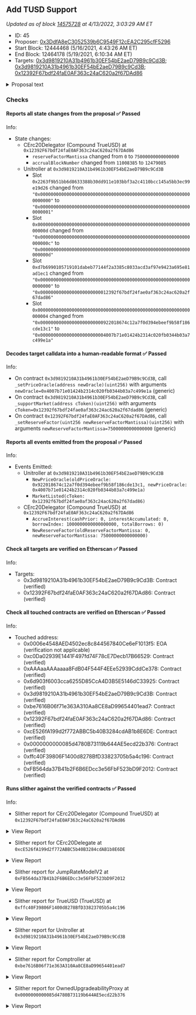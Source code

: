 ## Add TUSD Support

_Updated as of block [14575728](https://etherscan.io/block/14575728) at 4/13/2022, 3:03:29 AM ET_

- ID: 45
- Proposer: [0x3DdfA8eC3052539b6C9549F12cEA2C295cfF5296](https://etherscan.io/address/0x3DdfA8eC3052539b6C9549F12cEA2C295cfF5296)
- Start Block: 12444468 (5/16/2021, 4:43:26 AM ET)
- End Block: 12464178 (5/19/2021, 6:10:34 AM ET)
- Targets: [0x3d9819210A31b4961b30EF54bE2aeD79B9c9Cd3B](https://etherscan.io/address/0x3d9819210A31b4961b30EF54bE2aeD79B9c9Cd3B#code); [0x3d9819210A31b4961b30EF54bE2aeD79B9c9Cd3B](https://etherscan.io/address/0x3d9819210A31b4961b30EF54bE2aeD79B9c9Cd3B#code); [0x12392F67bdf24faE0AF363c24aC620a2f67DAd86](https://etherscan.io/address/0x12392F67bdf24faE0AF363c24aC620a2f67DAd86#code)

<details>
  <summary>Proposal text</summary>

> # Add TUSD Support
> This proposal adds [TrueUSD](https://etherscan.io/token/0x0000000000085d4780B73119b644AE5ecd22b376) as a supported asset.  
>  
> TUSD is a 1:1 US dollar backed stablecoin. TUSD is the only stablecoin that has [real-time, 24/7 attestations](https://real-time-attest.trustexplorer.io/trusttoken) from Armanino, a top US accounting firm, providing assurance that the token is fully collateralized by US Dollars. 
>  
> ## Market Parameters 
> This proposal sets TUSD with a collateral factor of 0%, reserve factor of 7.5%, and unlimited borrow cap. These parameters follow the values set by USDT, with 0% collateral factor. The collateral factor can be proposed to be higher with a future proposal. 
>  
>  This proposal updates the Compound price feed to peg TUSD to $1, similarly to USDC. By using a peg, weakness in the underlying asset will not change collateral requirements for users borrowing TUSD.
>  
> [The interest rate model](https://etherscan.io/address/0xfb564da37b41b2f6b6edcc3e56fbf523bd9f2012) for TrueUSD relies on the same model as cUSDT and cDAI, JumpRateModelV2. 
>  
> ## Contracts 
> cTUSD is an upgradeable cToken contract that has been modified to accommodate potential transfer fees in the underlying token. 
>  
> The cToken contract has been reviewed by OpenZeppelin and the Compound team. The cTUSD contract has been reviewed by the TrustToken and Ethworks teams. 
>  
> The case for why TUSD benefits compound has been discussed by the [compound community here](https://www.comp.xyz/t/trueusd-listing-proposal-stay-tuned/1490)
</details>

### Checks
#### Reports all state changes from the proposal ✅ Passed
  




Info:
- State changes:
    - CErc20Delegator (Compound TrueUSD) at `0x12392F67bdf24faE0AF363c24aC620a2f67DAd86`
        - `reserveFactorMantissa` changed from `0` to `75000000000000000`
        - `accrualBlockNumber` changed from `11008385` to `12479085`
    - Unitroller at `0x3d9819210A31b4961b30EF54bE2aeD79B9c9Cd3B`
        - Slot `0x2263f9b51bb6d8633388b30dd911e103bbf3a2c4110bcc145a5bb3ec99e19d26` changed from `"0x0000000000000000000000000000000000000000000000000000000000000000"` to `"0x0000000000000000000000000000000000000000000000000000000000000001"`
        - Slot `0x000000000000000000000000000000000000000000000000000000000000000d` changed from `"0x000000000000000000000000000000000000000000000000000000000000000c"` to `"0x000000000000000000000000000000000000000000000000000000000000000d"`
        - Slot `0xd7b6990105719101dabeb77144f2a3385c8033acd3af97e9423a695e81ad1ec1` changed from `"0x0000000000000000000000000000000000000000000000000000000000000000"` to `"0x00000000000000000000000012392f67bdf24fae0af363c24ac620a2f67dad86"`
        - Slot `0x0000000000000000000000000000000000000000000000000000000000000004` changed from `"0x000000000000000000000000922018674c12a7f0d394ebeef9b58f186cde13c1"` to `"0x0000000000000000000000004007b71e01424b2314c020fb0344b03a7c499e1a"`

#### Decodes target calldata into a human-readable format ✅ Passed
  




Info:
- On contract `0x3d9819210A31b4961b30EF54bE2aeD79B9c9Cd3B`, call `_setPriceOracle(address newOracle)(uint256)` with arguments `newOracle=0x4007b71e01424b2314c020fb0344b03a7c499e1a` (generic)
- On contract `0x3d9819210A31b4961b30EF54bE2aeD79B9c9Cd3B`, call `_supportMarket(address cToken)(uint256)` with arguments `cToken=0x12392f67bdf24fae0af363c24ac620a2f67dad86` (generic)
- On contract `0x12392F67bdf24faE0AF363c24aC620a2f67DAd86`, call `_setReserveFactor(uint256 newReserveFactorMantissa)(uint256)` with arguments `newReserveFactorMantissa=75000000000000000` (generic)

#### Reports all events emitted from the proposal ✅ Passed
  




Info:
- Events Emitted:
    - Unitroller at `0x3d9819210A31b4961b30EF54bE2aeD79B9c9Cd3B`
        - `NewPriceOracle(oldPriceOracle: 0x922018674c12a7f0d394ebeef9b58f186cde13c1, newPriceOracle: 0x4007b71e01424b2314c020fb0344b03a7c499e1a)`
        - `MarketListed(cToken: 0x12392f67bdf24fae0af363c24ac620a2f67dad86)`
    - CErc20Delegator (Compound TrueUSD) at `0x12392F67bdf24faE0AF363c24aC620a2f67DAd86`
        - `AccrueInterest(cashPrior: 0, interestAccumulated: 0, borrowIndex: 1000000000000000000, totalBorrows: 0)`
        - `NewReserveFactor(oldReserveFactorMantissa: 0, newReserveFactorMantissa: 75000000000000000)`

#### Check all targets are verified on Etherscan ✅ Passed
  




Info:
- Targets:
    - 0x3d9819210A31b4961b30EF54bE2aeD79B9c9Cd3B: Contract (verified)
    - 0x12392F67bdf24faE0AF363c24aC620a2f67DAd86: Contract (verified)

#### Check all touched contracts are verified on Etherscan ✅ Passed
  




Info:
- Touched address:
    - 0x0006e4548AED4502ec8c844567840Ce6eF1013f5: EOA (verification not applicable)
    - 0xc0Da02939E1441F497fd74F78cE7Decb17B66529: Contract (verified)
    - 0xAAAaaAAAaaaa8FdB04F544F4EEe52939CddCe378: Contract (verified)
    - 0x6d903f6003cca6255D85CcA4D3B5E5146dC33925: Contract (verified)
    - 0x3d9819210A31b4961b30EF54bE2aeD79B9c9Cd3B: Contract (verified)
    - 0xbe7616B06f71e363A310Aa8CE8aD99654401ead7: Contract (verified)
    - 0x12392F67bdf24faE0AF363c24aC620a2f67DAd86: Contract (verified)
    - 0xcE526fA199d2f772ABBC5b40B3284cdAB1b8E6DE: Contract (verified)
    - 0x0000000000085d4780B73119b644AE5ecd22b376: Contract (verified)
    - 0xffc40F39806F1400d8278BfD33823705b5a4c196: Contract (verified)
    - 0xFB564da37B41b2F6B6EDcc3e56FbF523bD9F2012: Contract (verified)

#### Runs slither against the verified contracts ✅ Passed
  




Info:
- Slither report for CErc20Delegator (Compound TrueUSD) at `0x12392F67bdf24faE0AF363c24aC620a2f67DAd86`

<details>
<summary>View Report</summary>

```
[91m
CErc20Delegator.delegateTo(address,bytes) (contracts/CErc20Delegator.sol#411-419) uses delegatecall to a input-controlled function id
	- (success,returnData) = callee.delegatecall(data) (contracts/CErc20Delegator.sol#412)
CErc20Delegator.fallback() (contracts/CErc20Delegator.sol#452-466) uses delegatecall to a input-controlled function id
	- (success) = implementation.delegatecall(msg.data) (contracts/CErc20Delegator.sol#456)
Reference: https://github.com/crytic/slither/wiki/Detector-Documentation#controlled-delegatecall[0m
[93m
Reentrancy in CErc20Delegator._setImplementation(address,bool,bytes) (contracts/CErc20Delegator.sol#60-73):
	External calls:
	- delegateToImplementation(abi.encodeWithSignature(_resignImplementation())) (contracts/CErc20Delegator.sol#64)
		- (success,returnData) = callee.delegatecall(data) (contracts/CErc20Delegator.sol#412)
	State variables written after the call(s):
	- implementation = implementation_ (contracts/CErc20Delegator.sol#68)
Reentrancy in CErc20Delegator.constructor(address,ComptrollerInterface,InterestRateModel,uint256,string,string,uint8,address,address,bytes) (contracts/CErc20Delegator.sol#24-52):
	External calls:
	- delegateTo(implementation_,abi.encodeWithSignature(initialize(address,address,address,uint256,string,string,uint8),underlying_,comptroller_,interestRateModel_,initialExchangeRateMantissa_,name_,symbol_,decimals_)) (contracts/CErc20Delegator.sol#38-45)
		- (success,returnData) = callee.delegatecall(data) (contracts/CErc20Delegator.sol#412)
	- _setImplementation(implementation_,false,becomeImplementationData) (contracts/CErc20Delegator.sol#48)
		- (success,returnData) = callee.delegatecall(data) (contracts/CErc20Delegator.sol#412)
	State variables written after the call(s):
	- admin = admin_ (contracts/CErc20Delegator.sol#51)
Reference: https://github.com/crytic/slither/wiki/Detector-Documentation#reentrancy-vulnerabilities-1[0m
[92m
CErc20Delegator.constructor(address,ComptrollerInterface,InterestRateModel,uint256,string,string,uint8,address,address,bytes).admin_ (contracts/CErc20Delegator.sol#31) lacks a zero-check on :
		- admin = admin_ (contracts/CErc20Delegator.sol#51)
CErc20Delegator._setImplementation(address,bool,bytes).implementation_ (contracts/CErc20Delegator.sol#60) lacks a zero-check on :
		- implementation = implementation_ (contracts/CErc20Delegator.sol#68)
Reference: https://github.com/crytic/slither/wiki/Detector-Documentation#missing-zero-address-validation[0m
[92m
Reentrancy in CErc20Delegator._setImplementation(address,bool,bytes) (contracts/CErc20Delegator.sol#60-73):
	External calls:
	- delegateToImplementation(abi.encodeWithSignature(_resignImplementation())) (contracts/CErc20Delegator.sol#64)
		- (success,returnData) = callee.delegatecall(data) (contracts/CErc20Delegator.sol#412)
	- delegateToImplementation(abi.encodeWithSignature(_becomeImplementation(bytes),becomeImplementationData)) (contracts/CErc20Delegator.sol#70)
		- (success,returnData) = callee.delegatecall(data) (contracts/CErc20Delegator.sol#412)
	Event emitted after the call(s):
	- NewImplementation(oldImplementation,implementation) (contracts/CErc20Delegator.sol#72)
Reentrancy in CErc20Delegator.constructor(address,ComptrollerInterface,InterestRateModel,uint256,string,string,uint8,address,address,bytes) (contracts/CErc20Delegator.sol#24-52):
	External calls:
	- delegateTo(implementation_,abi.encodeWithSignature(initialize(address,address,address,uint256,string,string,uint8),underlying_,comptroller_,interestRateModel_,initialExchangeRateMantissa_,name_,symbol_,decimals_)) (contracts/CErc20Delegator.sol#38-45)
		- (success,returnData) = callee.delegatecall(data) (contracts/CErc20Delegator.sol#412)
	- _setImplementation(implementation_,false,becomeImplementationData) (contracts/CErc20Delegator.sol#48)
		- (success,returnData) = callee.delegatecall(data) (contracts/CErc20Delegator.sol#412)
	Event emitted after the call(s):
	- NewImplementation(oldImplementation,implementation) (contracts/CErc20Delegator.sol#72)
		- _setImplementation(implementation_,false,becomeImplementationData) (contracts/CErc20Delegator.sol#48)
Reference: https://github.com/crytic/slither/wiki/Detector-Documentation#reentrancy-vulnerabilities-3[0m
[92m
CErc20Delegator.delegateTo(address,bytes) (contracts/CErc20Delegator.sol#411-419) uses assembly
	- INLINE ASM (contracts/CErc20Delegator.sol#413-417)
CErc20Delegator.delegateToViewImplementation(bytes) (contracts/CErc20Delegator.sol#438-446) uses assembly
	- INLINE ASM (contracts/CErc20Delegator.sol#440-444)
CErc20Delegator.fallback() (contracts/CErc20Delegator.sol#452-466) uses assembly
	- INLINE ASM (contracts/CErc20Delegator.sol#458-465)
Reference: https://github.com/crytic/slither/wiki/Detector-Documentation#assembly-usage[0m
[92m
Low level call in CErc20Delegator.delegateTo(address,bytes) (contracts/CErc20Delegator.sol#411-419):
	- (success,returnData) = callee.delegatecall(data) (contracts/CErc20Delegator.sol#412)
Low level call in CErc20Delegator.delegateToViewImplementation(bytes) (contracts/CErc20Delegator.sol#438-446):
	- (success,returnData) = address(this).staticcall(abi.encodeWithSignature(delegateToImplementation(bytes),data)) (contracts/CErc20Delegator.sol#439)
Low level call in CErc20Delegator.fallback() (contracts/CErc20Delegator.sol#452-466):
	- (success) = implementation.delegatecall(msg.data) (contracts/CErc20Delegator.sol#456)
Reference: https://github.com/crytic/slither/wiki/Detector-Documentation#low-level-calls[0m
[92m
Function CErc20Delegator._setImplementation(address,bool,bytes) (contracts/CErc20Delegator.sol#60-73) is not in mixedCase
Function CErc20Delegator._setPendingAdmin(address) (contracts/CErc20Delegator.sol#338-341) is not in mixedCase
Function CErc20Delegator._setComptroller(ComptrollerInterface) (contracts/CErc20Delegator.sol#348-351) is not in mixedCase
Function CErc20Delegator._setReserveFactor(uint256) (contracts/CErc20Delegator.sol#358-361) is not in mixedCase
Function CErc20Delegator._acceptAdmin() (contracts/CErc20Delegator.sol#368-371) is not in mixedCase
Function CErc20Delegator._addReserves(uint256) (contracts/CErc20Delegator.sol#378-381) is not in mixedCase
Function CErc20Delegator._reduceReserves(uint256) (contracts/CErc20Delegator.sol#388-391) is not in mixedCase
Function CErc20Delegator._setInterestRateModel(InterestRateModel) (contracts/CErc20Delegator.sol#399-402) is not in mixedCase
Variable CTokenStorage._notEntered (contracts/CTokenInterfaces.sol#10) is not in mixedCase
Constant CTokenStorage.borrowRateMaxMantissa (contracts/CTokenInterfaces.sol#31) is not in UPPER_CASE_WITH_UNDERSCORES
Constant CTokenStorage.reserveFactorMaxMantissa (contracts/CTokenInterfaces.sol#36) is not in UPPER_CASE_WITH_UNDERSCORES
Function CTokenInterface._setPendingAdmin(address) (contracts/CTokenInterfaces.sol#235) is not in mixedCase
Function CTokenInterface._acceptAdmin() (contracts/CTokenInterfaces.sol#236) is not in mixedCase
Function CTokenInterface._setComptroller(ComptrollerInterface) (contracts/CTokenInterfaces.sol#237) is not in mixedCase
Function CTokenInterface._setReserveFactor(uint256) (contracts/CTokenInterfaces.sol#238) is not in mixedCase
Function CTokenInterface._reduceReserves(uint256) (contracts/CTokenInterfaces.sol#239) is not in mixedCase
Function CTokenInterface._setInterestRateModel(InterestRateModel) (contracts/CTokenInterfaces.sol#240) is not in mixedCase
Constant CTokenInterface.isCToken (contracts/CTokenInterfaces.sol#123) is not in UPPER_CASE_WITH_UNDERSCORES
Function CErc20Interface._addReserves(uint256) (contracts/CTokenInterfaces.sol#265) is not in mixedCase
Function CDelegatorInterface._setImplementation(address,bool,bytes) (contracts/CTokenInterfaces.sol#287) is not in mixedCase
Function CDelegateInterface._becomeImplementation(bytes) (contracts/CTokenInterfaces.sol#296) is not in mixedCase
Function CDelegateInterface._resignImplementation() (contracts/CTokenInterfaces.sol#301) is not in mixedCase
Constant ComptrollerInterface.isComptroller (contracts/ComptrollerInterface.sol#5) is not in UPPER_CASE_WITH_UNDERSCORES
Constant InterestRateModel.isInterestRateModel (contracts/InterestRateModel.sol#9) is not in UPPER_CASE_WITH_UNDERSCORES
Reference: https://github.com/crytic/slither/wiki/Detector-Documentation#conformance-to-solidity-naming-conventions[0m
[92m
CTokenStorage._notEntered (contracts/CTokenInterfaces.sol#10) is never used in CErc20Delegator (contracts/CErc20Delegator.sol#10-467)
CTokenStorage.borrowRateMaxMantissa (contracts/CTokenInterfaces.sol#31) is never used in CErc20Delegator (contracts/CErc20Delegator.sol#10-467)
CTokenStorage.reserveFactorMaxMantissa (contracts/CTokenInterfaces.sol#36) is never used in CErc20Delegator (contracts/CErc20Delegator.sol#10-467)
CTokenStorage.initialExchangeRateMantissa (contracts/CTokenInterfaces.sol#61) is never used in CErc20Delegator (contracts/CErc20Delegator.sol#10-467)
CTokenStorage.accountTokens (contracts/CTokenInterfaces.sol#96) is never used in CErc20Delegator (contracts/CErc20Delegator.sol#10-467)
CTokenStorage.transferAllowances (contracts/CTokenInterfaces.sol#101) is never used in CErc20Delegator (contracts/CErc20Delegator.sol#10-467)
CTokenStorage.accountBorrows (contracts/CTokenInterfaces.sol#116) is never used in CErc20Delegator (contracts/CErc20Delegator.sol#10-467)
Reference: https://github.com/crytic/slither/wiki/Detector-Documentation#unused-state-variable[0m
[92m
CErc20Storage.underlying (contracts/CTokenInterfaces.sol#247) should be constant
CTokenStorage._notEntered (contracts/CTokenInterfaces.sol#10) should be constant
CTokenStorage.accrualBlockNumber (contracts/CTokenInterfaces.sol#71) should be constant
CTokenStorage.borrowIndex (contracts/CTokenInterfaces.sol#76) should be constant
CTokenStorage.decimals (contracts/CTokenInterfaces.sol#25) should be constant
CTokenStorage.initialExchangeRateMantissa (contracts/CTokenInterfaces.sol#61) should be constant
CTokenStorage.name (contracts/CTokenInterfaces.sol#15) should be constant
CTokenStorage.pendingAdmin (contracts/CTokenInterfaces.sol#46) should be constant
CTokenStorage.reserveFactorMantissa (contracts/CTokenInterfaces.sol#66) should be constant
CTokenStorage.symbol (contracts/CTokenInterfaces.sol#20) should be constant
CTokenStorage.totalBorrows (contracts/CTokenInterfaces.sol#81) should be constant
CTokenStorage.totalReserves (contracts/CTokenInterfaces.sol#86) should be constant
CTokenStorage.totalSupply (contracts/CTokenInterfaces.sol#91) should be constant
Reference: https://github.com/crytic/slither/wiki/Detector-Documentation#state-variables-that-could-be-declared-constant[0m
[92m
borrowBalanceStored(address) should be declared external:
	- CErc20Delegator.borrowBalanceStored(address) (contracts/CErc20Delegator.sol#273-276)
	- CTokenInterface.borrowBalanceStored(address) (contracts/CTokenInterfaces.sol#225)
exchangeRateCurrent() should be declared external:
	- CErc20Delegator.exchangeRateCurrent() (contracts/CErc20Delegator.sol#282-285)
	- CTokenInterface.exchangeRateCurrent() (contracts/CTokenInterfaces.sol#226)
exchangeRateStored() should be declared external:
	- CErc20Delegator.exchangeRateStored() (contracts/CErc20Delegator.sol#292-295)
	- CTokenInterface.exchangeRateStored() (contracts/CTokenInterfaces.sol#227)
accrueInterest() should be declared external:
	- CErc20Delegator.accrueInterest() (contracts/CErc20Delegator.sol#311-314)
	- CTokenInterface.accrueInterest() (contracts/CTokenInterfaces.sol#229)
_setComptroller(ComptrollerInterface) should be declared external:
	- CErc20Delegator._setComptroller(ComptrollerInterface) (contracts/CErc20Delegator.sol#348-351)
	- CTokenInterface._setComptroller(ComptrollerInterface) (contracts/CTokenInterfaces.sol#237)
_setInterestRateModel(InterestRateModel) should be declared external:
	- CErc20Delegator._setInterestRateModel(InterestRateModel) (contracts/CErc20Delegator.sol#399-402)
	- CTokenInterface._setInterestRateModel(InterestRateModel) (contracts/CTokenInterfaces.sol#240)
_becomeImplementation(bytes) should be declared external:
	- CDelegateInterface._becomeImplementation(bytes) (contracts/CTokenInterfaces.sol#296)
_resignImplementation() should be declared external:
	- CDelegateInterface._resignImplementation() (contracts/CTokenInterfaces.sol#301)
Reference: https://github.com/crytic/slither/wiki/Detector-Documentation#public-function-that-could-be-declared-external[0m
0x12392F67bdf24faE0AF363c24aC620a2f67DAd86 analyzed (10 contracts with 77 detectors), 66 result(s) found
```

</details>


- Slither report for CErc20Delegate at `0xcE526fA199d2f772ABBC5b40B3284cdAB1b8E6DE`

<details>
<summary>View Report</summary>

```
Contract has no public source code
Traceback (most recent call last):
  File "/opt/hostedtoolcache/Python/3.10.4/x64/lib/python3.10/site-packages/slither/__main__.py", line 743, in main_impl
    ) = process_all(filename, args, detector_classes, printer_classes)
  File "/opt/hostedtoolcache/Python/3.10.4/x64/lib/python3.10/site-packages/slither/__main__.py", line 73, in process_all
    compilations = compile_all(target, **vars(args))
  File "/opt/hostedtoolcache/Python/3.10.4/x64/lib/python3.10/site-packages/crytic_compile/crytic_compile.py", line 637, in compile_all
    compilations.append(CryticCompile(target, **kwargs))
  File "/opt/hostedtoolcache/Python/3.10.4/x64/lib/python3.10/site-packages/crytic_compile/crytic_compile.py", line 117, in __init__
    self._compile(**kwargs)
  File "/opt/hostedtoolcache/Python/3.10.4/x64/lib/python3.10/site-packages/crytic_compile/crytic_compile.py", line 548, in _compile
    self._platform.compile(self, **kwargs)
  File "/opt/hostedtoolcache/Python/3.10.4/x64/lib/python3.10/site-packages/crytic_compile/platform/etherscan.py", line 256, in compile
    raise InvalidCompilation("Contract has no public source code: " + etherscan_url)
crytic_compile.platform.exceptions.InvalidCompilation: Contract has no public source code: https://api.etherscan.io/api?module=contract&action=getsourcecode&address=0xcE526fA199d2f772ABBC5b40B3284cdAB1b8E6DE
None
Error in 0xcE526fA199d2f772ABBC5b40B3284cdAB1b8E6DE
Traceback (most recent call last):
  File "/opt/hostedtoolcache/Python/3.10.4/x64/lib/python3.10/site-packages/slither/__main__.py", line 743, in main_impl
    ) = process_all(filename, args, detector_classes, printer_classes)
  File "/opt/hostedtoolcache/Python/3.10.4/x64/lib/python3.10/site-packages/slither/__main__.py", line 73, in process_all
    compilations = compile_all(target, **vars(args))
  File "/opt/hostedtoolcache/Python/3.10.4/x64/lib/python3.10/site-packages/crytic_compile/crytic_compile.py", line 637, in compile_all
    compilations.append(CryticCompile(target, **kwargs))
  File "/opt/hostedtoolcache/Python/3.10.4/x64/lib/python3.10/site-packages/crytic_compile/crytic_compile.py", line 117, in __init__
    self._compile(**kwargs)
  File "/opt/hostedtoolcache/Python/3.10.4/x64/lib/python3.10/site-packages/crytic_compile/crytic_compile.py", line 548, in _compile
    self._platform.compile(self, **kwargs)
  File "/opt/hostedtoolcache/Python/3.10.4/x64/lib/python3.10/site-packages/crytic_compile/platform/etherscan.py", line 256, in compile
    raise InvalidCompilation("Contract has no public source code: " + etherscan_url)
crytic_compile.platform.exceptions.InvalidCompilation: Contract has no public source code: https://api.etherscan.io/api?module=contract&action=getsourcecode&address=0xcE526fA199d2f772ABBC5b40B3284cdAB1b8E6DE

```

</details>


- Slither report for JumpRateModelV2 at `0xFB564da37B41b2F6B6EDcc3e56FbF523bD9F2012`

<details>
<summary>View Report</summary>

```
Contract has no public source code
Traceback (most recent call last):
  File "/opt/hostedtoolcache/Python/3.10.4/x64/lib/python3.10/site-packages/slither/__main__.py", line 743, in main_impl
    ) = process_all(filename, args, detector_classes, printer_classes)
  File "/opt/hostedtoolcache/Python/3.10.4/x64/lib/python3.10/site-packages/slither/__main__.py", line 73, in process_all
    compilations = compile_all(target, **vars(args))
  File "/opt/hostedtoolcache/Python/3.10.4/x64/lib/python3.10/site-packages/crytic_compile/crytic_compile.py", line 637, in compile_all
    compilations.append(CryticCompile(target, **kwargs))
  File "/opt/hostedtoolcache/Python/3.10.4/x64/lib/python3.10/site-packages/crytic_compile/crytic_compile.py", line 117, in __init__
    self._compile(**kwargs)
  File "/opt/hostedtoolcache/Python/3.10.4/x64/lib/python3.10/site-packages/crytic_compile/crytic_compile.py", line 548, in _compile
    self._platform.compile(self, **kwargs)
  File "/opt/hostedtoolcache/Python/3.10.4/x64/lib/python3.10/site-packages/crytic_compile/platform/etherscan.py", line 256, in compile
    raise InvalidCompilation("Contract has no public source code: " + etherscan_url)
crytic_compile.platform.exceptions.InvalidCompilation: Contract has no public source code: https://api.etherscan.io/api?module=contract&action=getsourcecode&address=0xFB564da37B41b2F6B6EDcc3e56FbF523bD9F2012
None
Error in 0xFB564da37B41b2F6B6EDcc3e56FbF523bD9F2012
Traceback (most recent call last):
  File "/opt/hostedtoolcache/Python/3.10.4/x64/lib/python3.10/site-packages/slither/__main__.py", line 743, in main_impl
    ) = process_all(filename, args, detector_classes, printer_classes)
  File "/opt/hostedtoolcache/Python/3.10.4/x64/lib/python3.10/site-packages/slither/__main__.py", line 73, in process_all
    compilations = compile_all(target, **vars(args))
  File "/opt/hostedtoolcache/Python/3.10.4/x64/lib/python3.10/site-packages/crytic_compile/crytic_compile.py", line 637, in compile_all
    compilations.append(CryticCompile(target, **kwargs))
  File "/opt/hostedtoolcache/Python/3.10.4/x64/lib/python3.10/site-packages/crytic_compile/crytic_compile.py", line 117, in __init__
    self._compile(**kwargs)
  File "/opt/hostedtoolcache/Python/3.10.4/x64/lib/python3.10/site-packages/crytic_compile/crytic_compile.py", line 548, in _compile
    self._platform.compile(self, **kwargs)
  File "/opt/hostedtoolcache/Python/3.10.4/x64/lib/python3.10/site-packages/crytic_compile/platform/etherscan.py", line 256, in compile
    raise InvalidCompilation("Contract has no public source code: " + etherscan_url)
crytic_compile.platform.exceptions.InvalidCompilation: Contract has no public source code: https://api.etherscan.io/api?module=contract&action=getsourcecode&address=0xFB564da37B41b2F6B6EDcc3e56FbF523bD9F2012

```

</details>


- Slither report for TrueUSD (TrueUSD) at `0xffc40F39806F1400d8278BfD33823705b5a4c196`

<details>
<summary>View Report</summary>

```
Contract has no public source code
Traceback (most recent call last):
  File "/opt/hostedtoolcache/Python/3.10.4/x64/lib/python3.10/site-packages/slither/__main__.py", line 743, in main_impl
    ) = process_all(filename, args, detector_classes, printer_classes)
  File "/opt/hostedtoolcache/Python/3.10.4/x64/lib/python3.10/site-packages/slither/__main__.py", line 73, in process_all
    compilations = compile_all(target, **vars(args))
  File "/opt/hostedtoolcache/Python/3.10.4/x64/lib/python3.10/site-packages/crytic_compile/crytic_compile.py", line 637, in compile_all
    compilations.append(CryticCompile(target, **kwargs))
  File "/opt/hostedtoolcache/Python/3.10.4/x64/lib/python3.10/site-packages/crytic_compile/crytic_compile.py", line 117, in __init__
    self._compile(**kwargs)
  File "/opt/hostedtoolcache/Python/3.10.4/x64/lib/python3.10/site-packages/crytic_compile/crytic_compile.py", line 548, in _compile
    self._platform.compile(self, **kwargs)
  File "/opt/hostedtoolcache/Python/3.10.4/x64/lib/python3.10/site-packages/crytic_compile/platform/etherscan.py", line 256, in compile
    raise InvalidCompilation("Contract has no public source code: " + etherscan_url)
crytic_compile.platform.exceptions.InvalidCompilation: Contract has no public source code: https://api.etherscan.io/api?module=contract&action=getsourcecode&address=0xffc40F39806F1400d8278BfD33823705b5a4c196
None
Error in 0xffc40F39806F1400d8278BfD33823705b5a4c196
Traceback (most recent call last):
  File "/opt/hostedtoolcache/Python/3.10.4/x64/lib/python3.10/site-packages/slither/__main__.py", line 743, in main_impl
    ) = process_all(filename, args, detector_classes, printer_classes)
  File "/opt/hostedtoolcache/Python/3.10.4/x64/lib/python3.10/site-packages/slither/__main__.py", line 73, in process_all
    compilations = compile_all(target, **vars(args))
  File "/opt/hostedtoolcache/Python/3.10.4/x64/lib/python3.10/site-packages/crytic_compile/crytic_compile.py", line 637, in compile_all
    compilations.append(CryticCompile(target, **kwargs))
  File "/opt/hostedtoolcache/Python/3.10.4/x64/lib/python3.10/site-packages/crytic_compile/crytic_compile.py", line 117, in __init__
    self._compile(**kwargs)
  File "/opt/hostedtoolcache/Python/3.10.4/x64/lib/python3.10/site-packages/crytic_compile/crytic_compile.py", line 548, in _compile
    self._platform.compile(self, **kwargs)
  File "/opt/hostedtoolcache/Python/3.10.4/x64/lib/python3.10/site-packages/crytic_compile/platform/etherscan.py", line 256, in compile
    raise InvalidCompilation("Contract has no public source code: " + etherscan_url)
crytic_compile.platform.exceptions.InvalidCompilation: Contract has no public source code: https://api.etherscan.io/api?module=contract&action=getsourcecode&address=0xffc40F39806F1400d8278BfD33823705b5a4c196

```

</details>


- Slither report for Unitroller at `0x3d9819210A31b4961b30EF54bE2aeD79B9c9Cd3B`

<details>
<summary>View Report</summary>

```
Contract has no public source code
Traceback (most recent call last):
  File "/opt/hostedtoolcache/Python/3.10.4/x64/lib/python3.10/site-packages/slither/__main__.py", line 743, in main_impl
    ) = process_all(filename, args, detector_classes, printer_classes)
  File "/opt/hostedtoolcache/Python/3.10.4/x64/lib/python3.10/site-packages/slither/__main__.py", line 73, in process_all
    compilations = compile_all(target, **vars(args))
  File "/opt/hostedtoolcache/Python/3.10.4/x64/lib/python3.10/site-packages/crytic_compile/crytic_compile.py", line 637, in compile_all
    compilations.append(CryticCompile(target, **kwargs))
  File "/opt/hostedtoolcache/Python/3.10.4/x64/lib/python3.10/site-packages/crytic_compile/crytic_compile.py", line 117, in __init__
    self._compile(**kwargs)
  File "/opt/hostedtoolcache/Python/3.10.4/x64/lib/python3.10/site-packages/crytic_compile/crytic_compile.py", line 548, in _compile
    self._platform.compile(self, **kwargs)
  File "/opt/hostedtoolcache/Python/3.10.4/x64/lib/python3.10/site-packages/crytic_compile/platform/etherscan.py", line 256, in compile
    raise InvalidCompilation("Contract has no public source code: " + etherscan_url)
crytic_compile.platform.exceptions.InvalidCompilation: Contract has no public source code: https://api.etherscan.io/api?module=contract&action=getsourcecode&address=0x3d9819210A31b4961b30EF54bE2aeD79B9c9Cd3B
None
Error in 0x3d9819210A31b4961b30EF54bE2aeD79B9c9Cd3B
Traceback (most recent call last):
  File "/opt/hostedtoolcache/Python/3.10.4/x64/lib/python3.10/site-packages/slither/__main__.py", line 743, in main_impl
    ) = process_all(filename, args, detector_classes, printer_classes)
  File "/opt/hostedtoolcache/Python/3.10.4/x64/lib/python3.10/site-packages/slither/__main__.py", line 73, in process_all
    compilations = compile_all(target, **vars(args))
  File "/opt/hostedtoolcache/Python/3.10.4/x64/lib/python3.10/site-packages/crytic_compile/crytic_compile.py", line 637, in compile_all
    compilations.append(CryticCompile(target, **kwargs))
  File "/opt/hostedtoolcache/Python/3.10.4/x64/lib/python3.10/site-packages/crytic_compile/crytic_compile.py", line 117, in __init__
    self._compile(**kwargs)
  File "/opt/hostedtoolcache/Python/3.10.4/x64/lib/python3.10/site-packages/crytic_compile/crytic_compile.py", line 548, in _compile
    self._platform.compile(self, **kwargs)
  File "/opt/hostedtoolcache/Python/3.10.4/x64/lib/python3.10/site-packages/crytic_compile/platform/etherscan.py", line 256, in compile
    raise InvalidCompilation("Contract has no public source code: " + etherscan_url)
crytic_compile.platform.exceptions.InvalidCompilation: Contract has no public source code: https://api.etherscan.io/api?module=contract&action=getsourcecode&address=0x3d9819210A31b4961b30EF54bE2aeD79B9c9Cd3B

```

</details>


- Slither report for Comptroller at `0xbe7616B06f71e363A310Aa8CE8aD99654401ead7`

<details>
<summary>View Report</summary>

```
Contract has no public source code
Traceback (most recent call last):
  File "/opt/hostedtoolcache/Python/3.10.4/x64/lib/python3.10/site-packages/slither/__main__.py", line 743, in main_impl
    ) = process_all(filename, args, detector_classes, printer_classes)
  File "/opt/hostedtoolcache/Python/3.10.4/x64/lib/python3.10/site-packages/slither/__main__.py", line 73, in process_all
    compilations = compile_all(target, **vars(args))
  File "/opt/hostedtoolcache/Python/3.10.4/x64/lib/python3.10/site-packages/crytic_compile/crytic_compile.py", line 637, in compile_all
    compilations.append(CryticCompile(target, **kwargs))
  File "/opt/hostedtoolcache/Python/3.10.4/x64/lib/python3.10/site-packages/crytic_compile/crytic_compile.py", line 117, in __init__
    self._compile(**kwargs)
  File "/opt/hostedtoolcache/Python/3.10.4/x64/lib/python3.10/site-packages/crytic_compile/crytic_compile.py", line 548, in _compile
    self._platform.compile(self, **kwargs)
  File "/opt/hostedtoolcache/Python/3.10.4/x64/lib/python3.10/site-packages/crytic_compile/platform/etherscan.py", line 256, in compile
    raise InvalidCompilation("Contract has no public source code: " + etherscan_url)
crytic_compile.platform.exceptions.InvalidCompilation: Contract has no public source code: https://api.etherscan.io/api?module=contract&action=getsourcecode&address=0xbe7616B06f71e363A310Aa8CE8aD99654401ead7
None
Error in 0xbe7616B06f71e363A310Aa8CE8aD99654401ead7
Traceback (most recent call last):
  File "/opt/hostedtoolcache/Python/3.10.4/x64/lib/python3.10/site-packages/slither/__main__.py", line 743, in main_impl
    ) = process_all(filename, args, detector_classes, printer_classes)
  File "/opt/hostedtoolcache/Python/3.10.4/x64/lib/python3.10/site-packages/slither/__main__.py", line 73, in process_all
    compilations = compile_all(target, **vars(args))
  File "/opt/hostedtoolcache/Python/3.10.4/x64/lib/python3.10/site-packages/crytic_compile/crytic_compile.py", line 637, in compile_all
    compilations.append(CryticCompile(target, **kwargs))
  File "/opt/hostedtoolcache/Python/3.10.4/x64/lib/python3.10/site-packages/crytic_compile/crytic_compile.py", line 117, in __init__
    self._compile(**kwargs)
  File "/opt/hostedtoolcache/Python/3.10.4/x64/lib/python3.10/site-packages/crytic_compile/crytic_compile.py", line 548, in _compile
    self._platform.compile(self, **kwargs)
  File "/opt/hostedtoolcache/Python/3.10.4/x64/lib/python3.10/site-packages/crytic_compile/platform/etherscan.py", line 256, in compile
    raise InvalidCompilation("Contract has no public source code: " + etherscan_url)
crytic_compile.platform.exceptions.InvalidCompilation: Contract has no public source code: https://api.etherscan.io/api?module=contract&action=getsourcecode&address=0xbe7616B06f71e363A310Aa8CE8aD99654401ead7

```

</details>


- Slither report for OwnedUpgradeabilityProxy at `0x0000000000085d4780B73119b644AE5ecd22b376`

<details>
<summary>View Report</summary>

```
[93m
UpgradeabilityProxy.implementation() (crytic-export/etherscan-contracts/0x0000000000085d4780B73119b644AE5ecd22b376-OwnedUpgradeabilityProxy.sol#61-66) is declared view but contains assembly code
OwnedUpgradeabilityProxy.proxyOwner() (crytic-export/etherscan-contracts/0x0000000000085d4780B73119b644AE5ecd22b376-OwnedUpgradeabilityProxy.sol#143-148) is declared view but contains assembly code
OwnedUpgradeabilityProxy.pendingProxyOwner() (crytic-export/etherscan-contracts/0x0000000000085d4780B73119b644AE5ecd22b376-OwnedUpgradeabilityProxy.sol#154-159) is declared view but contains assembly code
Reference: https://github.com/crytic/slither/wiki/Detector-Documentation#constant-functions-using-assembly-code[0m
[93m
Contract locking ether found:
	Contract OwnedUpgradeabilityProxy (crytic-export/etherscan-contracts/0x0000000000085d4780B73119b644AE5ecd22b376-OwnedUpgradeabilityProxy.sol#97-209) has payable functions:
	 - Proxy.fallback() (crytic-export/etherscan-contracts/0x0000000000085d4780B73119b644AE5ecd22b376-OwnedUpgradeabilityProxy.sol#23-38)
	But does not have a function to withdraw the ether
Reference: https://github.com/crytic/slither/wiki/Detector-Documentation#contracts-that-lock-ether[0m
[92m
OwnedUpgradeabilityProxy.upgradeTo(address).implementation (crytic-export/etherscan-contracts/0x0000000000085d4780B73119b644AE5ecd22b376-OwnedUpgradeabilityProxy.sol#205) shadows:
	- UpgradeabilityProxy.implementation() (crytic-export/etherscan-contracts/0x0000000000085d4780B73119b644AE5ecd22b376-OwnedUpgradeabilityProxy.sol#61-66) (function)
	- Proxy.implementation() (crytic-export/etherscan-contracts/0x0000000000085d4780B73119b644AE5ecd22b376-OwnedUpgradeabilityProxy.sol#17) (function)
Reference: https://github.com/crytic/slither/wiki/Detector-Documentation#local-variable-shadowing[0m
[92m
Proxy.fallback() (crytic-export/etherscan-contracts/0x0000000000085d4780B73119b644AE5ecd22b376-OwnedUpgradeabilityProxy.sol#23-38) uses assembly
	- INLINE ASM (crytic-export/etherscan-contracts/0x0000000000085d4780B73119b644AE5ecd22b376-OwnedUpgradeabilityProxy.sol#27-38)
UpgradeabilityProxy.implementation() (crytic-export/etherscan-contracts/0x0000000000085d4780B73119b644AE5ecd22b376-OwnedUpgradeabilityProxy.sol#61-66) uses assembly
	- INLINE ASM (crytic-export/etherscan-contracts/0x0000000000085d4780B73119b644AE5ecd22b376-OwnedUpgradeabilityProxy.sol#63-66)
UpgradeabilityProxy._setImplementation(address) (crytic-export/etherscan-contracts/0x0000000000085d4780B73119b644AE5ecd22b376-OwnedUpgradeabilityProxy.sol#72-77) uses assembly
	- INLINE ASM (crytic-export/etherscan-contracts/0x0000000000085d4780B73119b644AE5ecd22b376-OwnedUpgradeabilityProxy.sol#74-77)
OwnedUpgradeabilityProxy.proxyOwner() (crytic-export/etherscan-contracts/0x0000000000085d4780B73119b644AE5ecd22b376-OwnedUpgradeabilityProxy.sol#143-148) uses assembly
	- INLINE ASM (crytic-export/etherscan-contracts/0x0000000000085d4780B73119b644AE5ecd22b376-OwnedUpgradeabilityProxy.sol#145-148)
OwnedUpgradeabilityProxy.pendingProxyOwner() (crytic-export/etherscan-contracts/0x0000000000085d4780B73119b644AE5ecd22b376-OwnedUpgradeabilityProxy.sol#154-159) uses assembly
	- INLINE ASM (crytic-export/etherscan-contracts/0x0000000000085d4780B73119b644AE5ecd22b376-OwnedUpgradeabilityProxy.sol#156-159)
OwnedUpgradeabilityProxy._setUpgradeabilityOwner(address) (crytic-export/etherscan-contracts/0x0000000000085d4780B73119b644AE5ecd22b376-OwnedUpgradeabilityProxy.sol#164-169) uses assembly
	- INLINE ASM (crytic-export/etherscan-contracts/0x0000000000085d4780B73119b644AE5ecd22b376-OwnedUpgradeabilityProxy.sol#166-169)
OwnedUpgradeabilityProxy._setPendingUpgradeabilityOwner(address) (crytic-export/etherscan-contracts/0x0000000000085d4780B73119b644AE5ecd22b376-OwnedUpgradeabilityProxy.sol#174-179) uses assembly
	- INLINE ASM (crytic-export/etherscan-contracts/0x0000000000085d4780B73119b644AE5ecd22b376-OwnedUpgradeabilityProxy.sol#176-179)
Reference: https://github.com/crytic/slither/wiki/Detector-Documentation#assembly-usage[0m
[92m
Pragma version^0.4.23 (crytic-export/etherscan-contracts/0x0000000000085d4780B73119b644AE5ecd22b376-OwnedUpgradeabilityProxy.sol#1) allows old versions
solc-0.4.23 is not recommended for deployment
Reference: https://github.com/crytic/slither/wiki/Detector-Documentation#incorrect-versions-of-solidity[0m
[92m
Constant UpgradeabilityProxy.implementationPosition (crytic-export/etherscan-contracts/0x0000000000085d4780B73119b644AE5ecd22b376-OwnedUpgradeabilityProxy.sol#55) is not in UPPER_CASE_WITH_UNDERSCORES
Constant OwnedUpgradeabilityProxy.proxyOwnerPosition (crytic-export/etherscan-contracts/0x0000000000085d4780B73119b644AE5ecd22b376-OwnedUpgradeabilityProxy.sol#113) is not in UPPER_CASE_WITH_UNDERSCORES
Constant OwnedUpgradeabilityProxy.pendingProxyOwnerPosition (crytic-export/etherscan-contracts/0x0000000000085d4780B73119b644AE5ecd22b376-OwnedUpgradeabilityProxy.sol#114) is not in UPPER_CASE_WITH_UNDERSCORES
Reference: https://github.com/crytic/slither/wiki/Detector-Documentation#conformance-to-solidity-naming-conventions[0m
0x0000000000085d4780B73119b644AE5ecd22b376 analyzed (3 contracts with 77 detectors), 17 result(s) found
```

</details>


